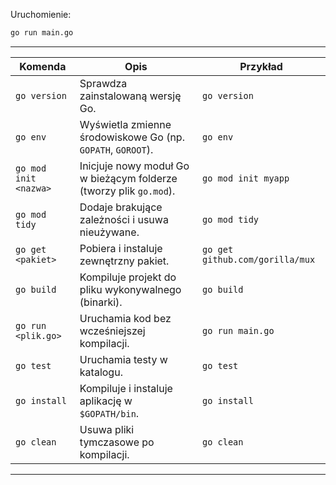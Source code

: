 
Uruchomienie:

```bash
go run main.go
```

---

| Komenda               | Opis                                                               | Przykład                        |
| --------------------- | ------------------------------------------------------------------ | ------------------------------- |
| `go version`          | Sprawdza zainstalowaną wersję Go.                                  | `go version`                    |
| `go env`              | Wyświetla zmienne środowiskowe Go (np. `GOPATH`, `GOROOT`).        | `go env`                        |
| `go mod init <nazwa>` | Inicjuje nowy moduł Go w bieżącym folderze (tworzy plik `go.mod`). | `go mod init myapp`             |
| `go mod tidy`         | Dodaje brakujące zależności i usuwa nieużywane.                    | `go mod tidy`                   |
| `go get <pakiet>`     | Pobiera i instaluje zewnętrzny pakiet.                             | `go get github.com/gorilla/mux` |
| `go build`            | Kompiluje projekt do pliku wykonywalnego (binarki).                | `go build`                      |
| `go run <plik.go>`    | Uruchamia kod bez wcześniejszej kompilacji.                        | `go run main.go`                |
| `go test`             | Uruchamia testy w katalogu.                                        | `go test`                       |
| `go install`          | Kompiluje i instaluje aplikację w `$GOPATH/bin`.                   | `go install`                    |
| `go clean`            | Usuwa pliki tymczasowe po kompilacji.                              | `go clean`                      |

---
